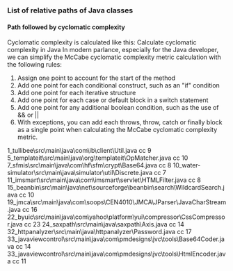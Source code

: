 ### List of relative paths of Java classes
#### Path followed by cyclomatic complexity
Cyclomatic complexity is calculated like this:
Calculate cyclomatic complexity in Java
In modern parlance, especially for the Java developer, we can simplify the McCabe cyclomatic complexity metric calculation with the following rules:

1. Assign one point to account for the start of the method
2. Add one point for each conditional construct, such as an "if" condition
3. Add one point for each iterative structure
4. Add one point for each case or default block in a switch statement
5. Add one point for any additional boolean condition, such as the use of && or ||
6. With exceptions, you can add each throws, throw, catch or finally block as a single point when calculating the McCabe cyclomatic complexity metric.


1_tullibee\src\main\java\com\ib\client\Util.java cc 9
5_templateit\src\main\java\org\templateit\OpMatcher.java cc 10
7_sfmis\src\main\java\com\hf\sfm\crypt\Base64.java cc 8
10_water-simulator\src\main\java\simulator\util\Discrete.java cc 7
11_imsmart\src\main\java\com\imsmart\servlet\HTMLFilter.java cc 8
15_beanbin\src\main\java\net\sourceforge\beanbin\search\WildcardSearch.java cc 10
19_jmca\src\main\java\com\soops\CEN4010\JMCA\JParser\JavaCharStream.java cc 16
22_byuic\src\main\java\com\yahoo\platform\yui\compressor\CssCompressor.java cc 23
24_saxpath\src\main\java\saxpath\Axis.java cc 14
32_httpanalyzer\src\main\java\httpanalyzer\Password.java cc 17
33_javaviewcontrol\src\main\java\com\pmdesigns\jvc\tools\Base64Coder.java cc 14
33_javaviewcontrol\src\main\java\com\pmdesigns\jvc\tools\HtmlEncoder.java cc 11